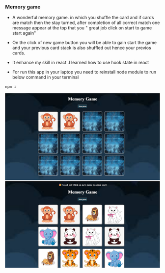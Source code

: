 ### Memory game
- A wonderful memory game. in which you shuffle the card and if cards are match then the stay turned, after completion of all correct match one message appear at the top that you " great job click on start to game start again" 

- On the click of new game button you will be able to gain start the game and your previous card stack is also shuffled out hence your previos cards.
- It enhance my skill in react .I learned  how to use hook state in react
- For run this app in your laptop you need to reinstall node module to run below command in your terminal   

```
npm i

```
![image of game](/public/image/memorygameoverview.png)
![image of game](/public/image/memorygameoverview2.png)